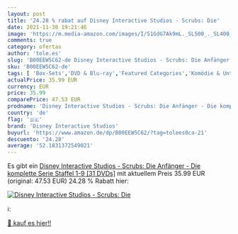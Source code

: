 ```yaml
---
layout: post
title: '24.28 % rabat auf Disney Interactive Studios - Scrubs: Die'
date: 2021-11-30 19:21:46
image: 'https://m.media-amazon.com/images/I/51GdG7Ak9mL._SL500_._SL400_.jpg'
comments: true
category: ofertas
author: 'tole.es'
slug: 'B00EEW5C62-de Disney Interactive Studios - Scrubs: Die Anfänger - Die...'
sku: 'B00EEW5C62-de'
tags: [ 'Box-Sets','DVD & Blu-ray','Featured Categories','Komödie & Unterhaltung','Serien & TV-Produktionen','disney interactive studios', ]
actualPrice: 35.99 EUR
currency: EUR
price: 35.99
comparePrice: 47.53 EUR
prodname: 'Disney Interactive Studios - Scrubs: Die Anfänger - Die komplette Serie  Staffel 1-9 [31 DVDs]'
country: 'de'
flag: '🇩🇪'
brand: 'Disney Interactive Studios'
buyurl: 'https://www.amazon.de/dp/B00EEW5C62/?tag=tolees0ca-21'
descuento: '24.28'
average: '52.1831372549021'
---
```


Es gibt ein [Disney Interactive Studios - Scrubs: Die Anfänger - Die komplette Serie  Staffel 1-9 [31 DVDs]](https://www.amazon.de/dp/B00EEW5C62/?tag=tolees0ca-21) mit aktuellem Preis 35.99 EUR (original: 47.53 EUR) 24.28 % Rabatt hier:

[![Disney Interactive Studios - Scrubs: Die](https://m.media-amazon.com/images/I/51GdG7Ak9mL._SL500_._SL400_.jpg)](https://www.amazon.de/dp/B00EEW5C62/?tag=tolees0ca-21)

ℹ️:


[🛒 kauf es hier!!](https://www.amazon.de/dp/B00EEW5C62/?tag=tolees0ca-21)
